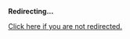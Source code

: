 <!DOCTYPE html>
<html>
<head>
<title>Redirecting...</title>
<link rel="canonical" href="http://blog.jle.im/entry/practical-fun-with-monads-introducing-monadplus.md"/>
<meta http-equiv="content-type" content="text/html; charset=utf-8" />
<meta http-equiv="refresh" content="0; url=http://blog.jle.im/entry/practical-fun-with-monads-introducing-monadplus.md" />
</head>
<body>
  <p><strong>Redirecting...</strong></p>
  <p><a href='http://blog.jle.im/entry/practical-fun-with-monads-introducing-monadplus.md'>Click here if you are not redirected.</a></p>
  <script>
    document.location.href = "http://blog.jle.im/entry/practical-fun-with-monads-introducing-monadplus.md";
  </script>
</body>
</html>
